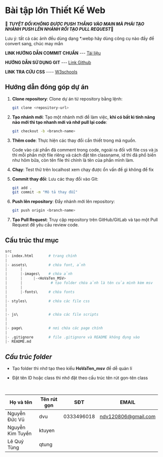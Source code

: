 # Bài tập lớn Thiết Kế Web

🔴 ***TUYỆT ĐỐI KHÔNG ĐƯỢC PUSH THẲNG VÀO MAIN MÀ PHẢI TẠO NHÁNH PUSH LÊN NHÁNH RỒI TẠO PULL REQUEST***🔴


Lưu ý: tất cả các ảnh đều dùng dạng \*.webp hãy dùng công cụ nào đấy để convert sang, chúc may mắn

**LINK HƯỚNG DẪN COMMIT CHUẨN** --- [Tài liệu](https://devops.vn/posts/cach-viet-git-commit-convention-chuan-chinh-lam-code-sach-doi-lam-drama/#:~:text=%C4%90%C3%A2y%20l%C3%A0%20b%E1%BB%99%20quy%20t%E1%BA%AFc%20chu%E1%BA%A9n%20h%C3%B3a%20c%C3%A1ch,CI%2FCD%2C%20changelog%20generator%20ho%E1%BA%A1t%20%C4%91%E1%BB%99ng%20m%C6%B0%E1%BB%A3t%20m%C3%A0%20h%C6%A1n.)

**HƯỚNG DẪN SỬ DỤNG GIT** --- [Link Github](https://gist.github.com/antruongnguyen/6bb4ebbcb8ad3608eeddff97ca615c47)


**LINK TRA CỨU CSS**  ----   [W3schools](https://www.w3schools.com/css/default.asp)
## Hướng dẫn đóng góp dự án

1. **Clone repository**: Clone dự án từ repository bằng lệnh:

   ```bash
   git clone <repository-url>
   ```

2. **Tạo nhánh mới**: Tạo một nhánh mới để làm việc, **khi có bất kì tính năng nào mới thì tạo nhanh mới và nhớ pull lại code**:

   ```bash
   git checkout -b <branch-name>
   ```

3. **Thêm code**: Thực hiện các thay đổi cần thiết trong mã nguồn.

   Code vào cái phần đã comment trong code, ngoài ra đối với file css và js thì mỗi phần một file riêng và cách đặt tên classname, id thì đã phổ biến như hôm bữa, còn tên file thì chính là tên của phần mình làm.

4. **Chạy**: Test thử trên localhost xem chạy được ổn vấn đề gì không để fix

5. **Commit thay đổi**: Lưu các thay đổi vào Git:

   ```bash
   git add .
   git commit -m "Mô tả thay đổi"
   ```

6. **Push lên repository**: Đẩy nhánh mới lên repository:

   ```bash
   git push origin <branch-name>
   ```

7. **Tạo Pull Request**: Truy cập repository trên GitHub/GitLab và tạo một Pull Request để yêu cầu review code.

## Cấu trúc thư mục
``` python
src
|- index.html       # trang chính
|
|- assets\          # chứa font, ảnh
|      |
|      |-images\    # chứa ảnh
|      |     |-<HoVaTen_MSV>
|      |             # tạo folder chứa ảnh là tên của mình kèm msv
|      |
|      |-fonts\     # chứa fonts
|
|- styles\          # chứa các file css
|
|
|- js\              # chứa các file scripts
|
|
|- page\            # nơi chứa các page chính
|
|- .gitignore       # file .gitignore và README không đụng vào  
|- README.md 
```

## ***Cấu trúc folder***

- Tạo folder thì nhớ tạo theo kiểu **HoVaTen_msv** để dễ quản lí

- Đặt tên ID hoặc class thì nhớ đặt theo cấu trúc tên rút gọn-tên class

<br>


| Họ và tên        | Tên rút gọn |SĐT        |EMAIL              |
|------------------|-------------|-----------|-------------------|
| Nguyễn Đức Vũ    | dvu         |0333496018 |ndv120806@gmail.com|
| Nguyễn Kim Tuyền | ktuyen      |||
| Lê Quý Tùng      | qtung       |||


